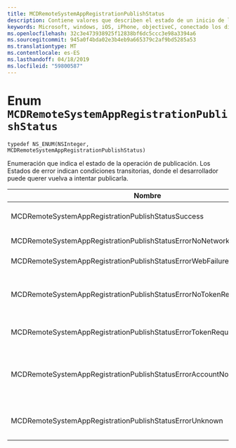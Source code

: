 ```yaml
---
title: MCDRemoteSystemAppRegistrationPublishStatus
description: Contiene valores que describen el estado de un inicio de la aplicación remota mediante un identificador URI.
keywords: Microsoft, windows, iOS, iPhone, objectiveC, conectado los dispositivos, proyecto Roma
ms.openlocfilehash: 32c3e473938925f12838bf6dc5ccc3e98a3394a6
ms.sourcegitcommit: 945a0f4bda02e3b4eb9a665379c2af9bd5285a53
ms.translationtype: MT
ms.contentlocale: es-ES
ms.lasthandoff: 04/18/2019
ms.locfileid: "59800587"
---
```

# <a name="enum-mcdremotesystemappregistrationpublishstatus"></a>Enum `MCDRemoteSystemAppRegistrationPublishStatus`

`typedef NS_ENUM(NSInteger, MCDRemoteSystemAppRegistrationPublishStatus)`

Enumeración que indica el estado de la operación de publicación.
Los Estados de error indican condiciones transitorias, donde el desarrollador puede querer vuelva a intentar publicarla.

| Nombre    |Valor   |Descripción   |                  
|------ |------- |--|
|MCDRemoteSystemAppRegistrationPublishStatusSuccess | 0 | Operación se completó correctamente.|
|MCDRemoteSystemAppRegistrationPublishStatusErrorNoNetwork | 1 | Red no estaba disponible. |
|MCDRemoteSystemAppRegistrationPublishStatusErrorWebFailure | 2 | Error en un servicio web.|
|MCDRemoteSystemAppRegistrationPublishStatusErrorNoTokenRequestSubscriber | 3 | No hay ningún suscriptor de la solicitud de token respondió.|
|MCDRemoteSystemAppRegistrationPublishStatusErrorTokenRequestFailed | 4 | Error en la solicitud de token.|
|MCDRemoteSystemAppRegistrationPublishStatusErrorAccountNotFound | 5 | No se encontró la cuenta para publicar información de.|
|MCDRemoteSystemAppRegistrationPublishStatusErrorUnknown | 6 | Operación encontró un error desconocido.|